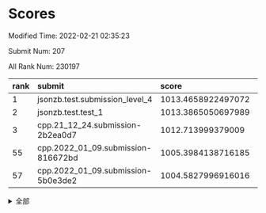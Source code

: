 # Scores

Modified Time: 2022-02-21 02:35:23

Submit Num: 207

All Rank Num: 230197

| rank |               submit               |       score        |       sigma        | pk_num |
| :--- | :--------------------------------- | :----------------- | :----------------- | :----- |
| 1    | jsonzb.test.submission_level_4     | 1013.4658922497072 | 0.8591837196198625 | 4450   |
| 2    | jsonzb.test.test_1                 | 1013.3865050697989 | 0.7884872051155719 | 4451   |
| 3    | cpp.21_12_24.submission-2b2ea0d7   | 1012.713999379009  | 0.7973208161290755 | 4451   |
| 55   | cpp.2022_01_09.submission-816672bd | 1005.3984138716185 | 0.7275537685246828 | 4450   |
| 57   | cpp.2022_01_09.submission-5b0e3de2 | 1004.5827996916016 | 0.7129646278479109 | 4446   |


<details>
<summary>全部</summary>

| rank |                 submit                 |       score        |       sigma        | pk_num |
| :--- | :------------------------------------- | :----------------- | :----------------- | :----- |
| 1    | jsonzb.test.submission_level_4         | 1013.4658922497072 | 0.8591837196198625 | 4450   |
| 2    | jsonzb.test.test_1                     | 1013.3865050697989 | 0.7884872051155719 | 4451   |
| 3    | cpp.21_12_24.submission-2b2ea0d7       | 1012.713999379009  | 0.7973208161290755 | 4451   |
| 4    | gobigger.level_3.submission_level_3_26 | 1011.8977769972587 | 0.7668655899058816 | 4454   |
| 5    | gobigger.level_3.submission_level_3_40 | 1011.543896459883  | 0.7643382075988437 | 4448   |
| 6    | gobigger.level_3.submission_level_3_46 | 1011.289908701688  | 0.7801415458455289 | 4447   |
| 7    | gobigger.level_3.submission_level_3_31 | 1011.2013573377253 | 0.7473770966232146 | 4445   |
| 8    | gobigger.level_3.submission_level_3_28 | 1011.2013329682119 | 0.7675826010012592 | 4448   |
| 9    | gobigger.level_3.submission_level_3_29 | 1011.0756753837937 | 0.7683021959264836 | 4453   |
| 10   | gobigger.level_3.submission_level_3_41 | 1010.9071869748311 | 0.7592268445713511 | 4447   |
| 11   | gobigger.level_3.submission_level_3_44 | 1010.8937312516307 | 0.769255717418075  | 4447   |
| 12   | gobigger.level_3.submission_level_3_37 | 1010.8791940068354 | 0.7501886249435332 | 4440   |
| 13   | gobigger.level_3.submission_level_3_1  | 1010.7998177539063 | 0.75206245572108   | 4448   |
| 14   | gobigger.level_3.submission_level_3_36 | 1010.7026415396523 | 0.7891956085068967 | 4452   |
| 15   | gobigger.level_3.submission_level_3_33 | 1010.6891963716699 | 0.7497478654049531 | 4449   |
| 16   | gobigger.level_3.submission_level_3_4  | 1010.5882913730654 | 0.7480390917098122 | 4443   |
| 17   | gobigger.level_3.submission_level_3_43 | 1010.469063868585  | 0.7829619002100906 | 4443   |
| 18   | gobigger.level_3.submission_level_3_42 | 1010.4326860993089 | 0.7643425142405466 | 4453   |
| 19   | gobigger.level_3.submission_level_3_5  | 1010.4099341543456 | 0.7678343618164692 | 4445   |
| 20   | gobigger.level_3.submission_level_3_8  | 1010.4009906662401 | 0.7618726546778104 | 4445   |
| 21   | gobigger.level_3.submission_level_3_48 | 1010.3872321145495 | 0.7795114931066676 | 4446   |
| 22   | gobigger.level_3.submission_level_3_39 | 1010.3563448791094 | 0.7527943029686978 | 4448   |
| 23   | gobigger.level_3.submission_level_3_15 | 1010.3525785198802 | 0.7788531083176174 | 4452   |
| 24   | gobigger.level_3.submission_level_3_6  | 1010.2788897686216 | 0.7617578598077428 | 4446   |
| 25   | gobigger.level_3.submission_level_3_0  | 1010.2270042356043 | 0.7951359508430345 | 4442   |
| 26   | gobigger.level_3.submission_level_3_2  | 1010.1941538800102 | 0.7690208607651565 | 4448   |
| 27   | gobigger.level_3.submission_level_3_12 | 1010.1047536401109 | 0.7494408021798318 | 4452   |
| 28   | gobigger.level_3.submission_level_3_14 | 1010.0819275486339 | 0.7859791416714054 | 4453   |
| 29   | gobigger.level_3.submission_level_3_16 | 1009.9611155471845 | 0.7512025129707953 | 4448   |
| 30   | gobigger.level_3.submission_level_3_19 | 1009.9532677678687 | 0.761446287271844  | 4452   |
| 31   | gobigger.level_3.submission_level_3_11 | 1009.9007906609413 | 0.7488089185212512 | 4444   |
| 32   | gobigger.level_3.submission_level_3_35 | 1009.8918748512745 | 0.7776406769813707 | 4448   |
| 33   | gobigger.level_3.submission_level_3_17 | 1009.7553713042212 | 0.7428503008688849 | 4447   |
| 34   | gobigger.level_3.submission_level_3_13 | 1009.7108992128615 | 0.7457392771144068 | 4441   |
| 35   | gobigger.level_3.submission_level_3_27 | 1009.6950881494602 | 0.7538915810068572 | 4452   |
| 36   | gobigger.level_3.submission_level_3_30 | 1009.6588571062983 | 0.7530819808030662 | 4445   |
| 37   | gobigger.level_3.submission_level_3_24 | 1009.6108688701457 | 0.723131758488756  | 4448   |
| 38   | gobigger.level_3.submission_level_3_18 | 1009.5866386528604 | 0.7511915372198287 | 4453   |
| 39   | gobigger.level_3.submission_level_3_38 | 1009.5228536361502 | 0.7343696328893451 | 4453   |
| 40   | gobigger.level_3.submission_level_3_3  | 1009.4246768686291 | 0.758005554335714  | 4448   |
| 41   | gobigger.level_3.submission_level_3_22 | 1009.3351073123825 | 0.7479635186165693 | 4448   |
| 42   | gobigger.level_3.submission_level_3_25 | 1009.3283030618879 | 0.7382469626165338 | 4450   |
| 43   | gobigger.level_3.submission_level_3_32 | 1009.3267300284315 | 0.7482447977706338 | 4451   |
| 44   | gobigger.level_3.submission_level_3_10 | 1009.2012974849736 | 0.7406167721229491 | 4447   |
| 45   | gobigger.level_3.submission_level_3_21 | 1009.1928012301877 | 0.7408160081938233 | 4444   |
| 46   | gobigger.level_3.submission_level_3_20 | 1009.1189969444758 | 0.7578154080908263 | 4448   |
| 47   | gobigger.level_3.submission_level_3_34 | 1008.9169767717357 | 0.7436729052585883 | 4443   |
| 48   | gobigger.level_3.submission_level_3_9  | 1008.8613115291954 | 0.743678413467142  | 4453   |
| 49   | gobigger.level_3.submission_level_3_49 | 1008.8491196516345 | 0.7481337100111419 | 4450   |
| 50   | gobigger.level_3.submission_level_3_45 | 1008.6059942987777 | 0.7548688840889133 | 4448   |
| 51   | gobigger.level_3.submission_level_3_47 | 1008.5337116605106 | 0.7379446012306793 | 4447   |
| 52   | gobigger.level_3.submission_level_3_23 | 1008.3402025062811 | 0.7507946548963731 | 4449   |
| 53   | gobigger.level_3.submission_level_3_7  | 1008.1677713120051 | 0.7434629238673843 | 4449   |
| 54   | gobigger.level_1.submission_level_1_41 | 1005.539680385151  | 0.7272947783154123 | 4450   |
| 55   | cpp.2022_01_09.submission-816672bd     | 1005.3984138716185 | 0.7275537685246828 | 4450   |
| 56   | gobigger.level_1.submission_level_1_47 | 1005.132272473671  | 0.7212826819125586 | 4451   |
| 57   | cpp.2022_01_09.submission-5b0e3de2     | 1004.5827996916016 | 0.7129646278479109 | 4446   |
| 58   | gobigger.level_1.submission_level_1_4  | 1004.5803954149849 | 0.7192276104484444 | 4451   |
| 59   | gobigger.level_1.submission_level_1_38 | 1004.2003372331477 | 0.7266837166439684 | 4446   |
| 60   | gobigger.level_1.submission_level_1_32 | 1004.140991836192  | 0.7156576747932903 | 4449   |
| 61   | gobigger.level_1.submission_level_1_45 | 1003.976025844098  | 0.7028002319116581 | 4449   |
| 62   | gobigger.level_1.submission_level_1_2  | 1003.8937763082446 | 0.7185438216333819 | 4454   |
| 63   | gobigger.level_1.submission_level_1_17 | 1003.8462125234151 | 0.7202941884478024 | 4449   |
| 64   | gobigger.level_1.submission_level_1_14 | 1003.8308418813975 | 0.7170667543411989 | 4452   |
| 65   | gobigger.level_1.submission_level_1_0  | 1003.7533879162008 | 0.723893984463171  | 4446   |
| 66   | gobigger.level_1.submission_level_1_11 | 1003.7280283499258 | 0.7120676167439944 | 4450   |
| 67   | gobigger.level_1.submission_level_1_7  | 1003.6210617922567 | 0.7199438986130247 | 4446   |
| 68   | gobigger.level_1.submission_level_1_23 | 1003.5972269989608 | 0.7158670038403883 | 4449   |
| 69   | gobigger.level_1.submission_level_1_5  | 1003.596202537854  | 0.7143898583481275 | 4448   |
| 70   | gobigger.level_1.submission_level_1_1  | 1003.5875537162124 | 0.7150798602008228 | 4450   |
| 71   | gobigger.level_1.submission_level_1_8  | 1003.5668829718181 | 0.7159795233222815 | 4448   |
| 72   | gobigger.level_1.submission_level_1_16 | 1003.4997520325036 | 0.7196587855801349 | 4450   |
| 73   | gobigger.level_1.submission_level_1_10 | 1003.4965381967369 | 0.7255237600354834 | 4445   |
| 74   | gobigger.level_1.submission_level_1_13 | 1003.492027625073  | 0.7118543086485798 | 4449   |
| 75   | gobigger.level_1.submission_level_1_36 | 1003.4708821582799 | 0.7268788547497089 | 4450   |
| 76   | gobigger.level_1.submission_level_1_43 | 1003.4276405410458 | 0.7144202944393132 | 4455   |
| 77   | gobigger.level_1.submission_level_1_31 | 1003.4164774491438 | 0.7128398618963706 | 4451   |
| 78   | gobigger.level_1.submission_level_1_3  | 1003.4112482242708 | 0.7074935270732599 | 4449   |
| 79   | gobigger.level_1.submission_level_1_34 | 1003.3836927838483 | 0.7049482896846642 | 4443   |
| 80   | gobigger.level_1.submission_level_1_46 | 1003.3070398071608 | 0.7189577939579641 | 4444   |
| 81   | gobigger.level_1.submission_level_1_40 | 1003.3054219423086 | 0.7329070422170533 | 4451   |
| 82   | gobigger.level_1.submission_level_1_27 | 1003.2967404055449 | 0.7135130778445188 | 4444   |
| 83   | gobigger.level_1.submission_level_1_6  | 1003.2911754556611 | 0.7202741418197083 | 4446   |
| 84   | gobigger.level_1.submission_level_1_44 | 1003.2394803120353 | 0.712915644242102  | 4448   |
| 85   | gobigger.level_1.submission_level_1_24 | 1003.0066694730292 | 0.7155837198154423 | 4448   |
| 86   | gobigger.level_1.submission_level_1_9  | 1003.006137755644  | 0.72759480495194   | 4447   |
| 87   | gobigger.level_1.submission_level_1_20 | 1003.0023565553125 | 0.7168572731665971 | 4450   |
| 88   | gobigger.level_1.submission_level_1_22 | 1002.9430992698532 | 0.7150420614797429 | 4453   |
| 89   | gobigger.level_1.submission_level_1_30 | 1002.9143161489618 | 0.7220916312596916 | 4451   |
| 90   | gobigger.level_1.submission_level_1_15 | 1002.9006304721697 | 0.7161696677683587 | 4447   |
| 91   | gobigger.level_1.submission_level_1_37 | 1002.8688064399296 | 0.7179218869700815 | 4448   |
| 92   | gobigger.level_1.submission_level_1_42 | 1002.7206619617161 | 0.7137068444037719 | 4450   |
| 93   | gobigger.level_1.submission_level_1_21 | 1002.7017645467724 | 0.7067860824231839 | 4448   |
| 94   | gobigger.level_1.submission_level_1_19 | 1002.6705206910801 | 0.7060674545702255 | 4448   |
| 95   | gobigger.level_1.submission_level_1_26 | 1002.6239555097598 | 0.708485097434219  | 4452   |
| 96   | gobigger.level_1.submission_level_1_25 | 1002.5511001898857 | 0.7158120843420245 | 4454   |
| 97   | gobigger.level_1.submission_level_1_48 | 1002.4331487525487 | 0.7151750652825847 | 4447   |
| 98   | gobigger.level_1.submission_level_1_18 | 1002.3731732364201 | 0.713643879875218  | 4451   |
| 99   | gobigger.level_1.submission_level_1_39 | 1002.3168458187287 | 0.7187986049480739 | 4454   |
| 100  | gobigger.level_1.submission_level_1_49 | 1002.224154676571  | 0.7225198625193858 | 4453   |
| 101  | gobigger.level_1.submission_level_1_33 | 1002.1126762482854 | 0.7122886236654032 | 4447   |
| 102  | gobigger.level_1.submission_level_1_35 | 1001.9696061681287 | 0.7085967411760308 | 4447   |
| 103  | gobigger.level_1.submission_level_1_12 | 1001.6817377500146 | 0.7029233184202693 | 4452   |
| 104  | gobigger.level_1.submission_level_1_28 | 1001.6432315213513 | 0.7144381438766292 | 4444   |
| 105  | gobigger.level_1.submission_level_1_29 | 1001.4360423468462 | 0.7168425231109986 | 4450   |
| 106  | gobigger.random.submission_random_1    | 997.4382029992897  | 0.714637200543585  | 4446   |
| 107  | gobigger.random.submission_random_30   | 997.0981044887743  | 0.7164569153792563 | 4447   |
| 108  | gobigger.random.submission_random_18   | 996.9360271607516  | 0.6993602353874028 | 4445   |
| 109  | gobigger.random.submission_random_5    | 996.8654007652401  | 0.7168098181950562 | 4450   |
| 110  | gobigger.random.submission_random_29   | 996.6957410720037  | 0.7061775216900069 | 4445   |
| 111  | gobigger.random.submission_random_36   | 996.6482646084878  | 0.6968876342874472 | 4452   |
| 112  | gobigger.random.submission_random_10   | 996.6021265895744  | 0.698046483333538  | 4445   |
| 113  | gobigger.random.submission_random_23   | 996.5662418485279  | 0.718180009163106  | 4450   |
| 114  | gobigger.random.submission_random_17   | 996.5253449486812  | 0.7014628523578933 | 4446   |
| 115  | gobigger.random.submission_random_12   | 996.5055695963182  | 0.7114275507613602 | 4449   |
| 116  | gobigger.random.submission_random_43   | 996.4273044051806  | 0.7101512048982378 | 4446   |
| 117  | gobigger.random.submission_random_15   | 996.4190699240285  | 0.7044445211472258 | 4449   |
| 118  | gobigger.random.submission_random_7    | 996.319983288427   | 0.7046687054942503 | 4449   |
| 119  | gobigger.random.submission_random_13   | 996.2852141449114  | 0.7013726375407653 | 4447   |
| 120  | gobigger.random.submission_random_31   | 996.2071650732692  | 0.6959781961532017 | 4448   |
| 121  | gobigger.random.submission_random_27   | 996.161773864322   | 0.7086220580773704 | 4452   |
| 122  | gobigger.random.submission_random_21   | 996.1613294560177  | 0.7161816587931134 | 4455   |
| 123  | gobigger.random.submission_random_45   | 996.0116488688814  | 0.7104915676523853 | 4449   |
| 124  | gobigger.random.submission_random_8    | 995.9789669971766  | 0.712851224591638  | 4449   |
| 125  | gobigger.random.submission_random_2    | 995.9349784384995  | 0.7038005857935142 | 4450   |
| 126  | gobigger.random.submission_random_25   | 995.9212388239341  | 0.7045257807004786 | 4449   |
| 127  | gobigger.random.submission_random_42   | 995.8945907190058  | 0.710232604076191  | 4442   |
| 128  | gobigger.random.submission_random_32   | 995.889882616625   | 0.7208584361504172 | 4447   |
| 129  | gobigger.random.submission_random_38   | 995.8617123876314  | 0.7075695873667373 | 4443   |
| 130  | gobigger.random.submission_random_0    | 995.8221041339627  | 0.7050339578601467 | 4450   |
| 131  | gobigger.random.submission_random_11   | 995.8219679062584  | 0.712026121752738  | 4448   |
| 132  | gobigger.random.submission_random_46   | 995.7554712819676  | 0.7047304867226394 | 4444   |
| 133  | gobigger.random.submission_random_40   | 995.7198334903848  | 0.7210952370222963 | 4453   |
| 134  | gobigger.random.submission_random_26   | 995.7151747506518  | 0.7114870011215622 | 4447   |
| 135  | gobigger.random.submission_random_34   | 995.6904294955399  | 0.7002039452992498 | 4447   |
| 136  | gobigger.random.submission_random_28   | 995.68881912899    | 0.7147989158675452 | 4450   |
| 137  | gobigger.random.submission_random_24   | 995.6659899429904  | 0.7014485086010079 | 4443   |
| 138  | gobigger.random.submission_random_49   | 995.6471163805345  | 0.7066055717691164 | 4447   |
| 139  | gobigger.random.submission_random_16   | 995.6298696147718  | 0.7096221715540716 | 4442   |
| 140  | gobigger.random.submission_random_9    | 995.6224904165471  | 0.7192253894373278 | 4447   |
| 141  | gobigger.random.submission_random_19   | 995.5474720721834  | 0.7150243426166065 | 4444   |
| 142  | gobigger.random.submission_random_47   | 995.5385283052225  | 0.707693307391316  | 4452   |
| 143  | gobigger.random.submission_random_6    | 995.5117698096498  | 0.7246217527087407 | 4448   |
| 144  | gobigger.random.submission_random_14   | 995.4518335950887  | 0.7141741748681902 | 4448   |
| 145  | gobigger.random.submission_random_37   | 995.3452597652202  | 0.7225047184200974 | 4450   |
| 146  | gobigger.random.submission_random_48   | 995.3125531689415  | 0.7057425543942902 | 4447   |
| 147  | gobigger.random.submission_random_22   | 995.1600643453193  | 0.7161710512813357 | 4451   |
| 148  | gobigger.random.submission_random_33   | 995.0989683902719  | 0.7111846399425807 | 4447   |
| 149  | gobigger.random.submission_random_3    | 994.998183121124   | 0.7276066209756212 | 4447   |
| 150  | gobigger.random.submission_random_35   | 994.8832738480655  | 0.7243283934792901 | 4447   |
| 151  | gobigger.random.submission_random_44   | 994.8822305895458  | 0.7222634942339771 | 4451   |
| 152  | gobigger.random.submission_random_20   | 994.8207459632434  | 0.7295828383943423 | 4455   |
| 153  | gobigger.random.submission_random_39   | 994.7546502390152  | 0.7158669215523891 | 4445   |
| 154  | gobigger.random.submission_random_41   | 994.7208142448625  | 0.735748639732796  | 4452   |
| 155  | gobigger.random.submission_random_4    | 994.7191352414183  | 0.7301499821308559 | 4440   |
| 156  | gobigger.level_2.submission_level_2_47 | 993.59732022701    | 0.7410842953152539 | 4447   |
| 157  | gobigger.level_2.submission_level_2_10 | 993.4643180913233  | 0.7492952163030854 | 4446   |
| 158  | gobigger.level_2.submission_level_2_38 | 993.4278388511003  | 0.7354772871392132 | 4449   |
| 159  | gobigger.level_2.submission_level_2_2  | 993.4106399774893  | 0.725204372780746  | 4444   |
| 160  | gobigger.level_2.submission_level_2_18 | 993.1506287320409  | 0.7390909602553343 | 4447   |
| 161  | gobigger.level_2.submission_level_2_13 | 993.0563199124837  | 0.7210730525866602 | 4449   |
| 162  | gobigger.level_2.submission_level_2_16 | 993.0155895979445  | 0.7512173083989028 | 4449   |
| 163  | gobigger.level_2.submission_level_2_36 | 993.0145573683346  | 0.7397169851794987 | 4454   |
| 164  | gobigger.level_2.submission_level_2_21 | 992.8620674375662  | 0.7204767777890618 | 4450   |
| 165  | gobigger.level_2.submission_level_2_7  | 992.8611818051332  | 0.7448269447340015 | 4451   |
| 166  | gobigger.level_2.submission_level_2_6  | 992.8376519301794  | 0.728945275120083  | 4448   |
| 167  | gobigger.level_2.submission_level_2_30 | 992.7909588701693  | 0.7360216039311345 | 4451   |
| 168  | gobigger.level_2.submission_level_2_20 | 992.7762677751     | 0.7330695887254055 | 4445   |
| 169  | gobigger.level_2.submission_level_2_15 | 992.755512538842   | 0.7376340274912728 | 4448   |
| 170  | gobigger.level_2.submission_level_2_19 | 992.7400994218691  | 0.7169432370966599 | 4445   |
| 171  | gobigger.level_2.submission_level_2_29 | 992.7291099895336  | 0.728558160074283  | 4450   |
| 172  | gobigger.level_2.submission_level_2_41 | 992.7208834305254  | 0.7440394315522749 | 4443   |
| 173  | gobigger.level_2.submission_level_2_3  | 992.616727260063   | 0.7298351051768763 | 4448   |
| 174  | gobigger.level_2.submission_level_2_0  | 992.6110272521267  | 0.7594161447143051 | 4442   |
| 175  | gobigger.level_2.submission_level_2_1  | 992.4863412476062  | 0.7476855501214124 | 4451   |
| 176  | gobigger.level_2.submission_level_2_34 | 992.4278491096661  | 0.735646056382361  | 4448   |
| 177  | gobigger.level_2.submission_level_2_33 | 992.393705942176   | 0.7308141829410372 | 4448   |
| 178  | gobigger.level_2.submission_level_2_45 | 992.3335549686952  | 0.7349417509461088 | 4446   |
| 179  | gobigger.level_2.submission_level_2_48 | 992.2861794280631  | 0.7545059743277323 | 4448   |
| 180  | gobigger.level_2.submission_level_2_39 | 992.2221917816568  | 0.7423757880119964 | 4449   |
| 181  | gobigger.level_2.submission_level_2_40 | 992.2010099727862  | 0.744789715906572  | 4446   |
| 182  | gobigger.level_2.submission_level_2_5  | 992.1886133739106  | 0.7268144298538644 | 4450   |
| 183  | gobigger.level_2.submission_level_2_8  | 992.1237126389436  | 0.7211750609653836 | 4450   |
| 184  | gobigger.level_2.submission_level_2_22 | 992.1106961391243  | 0.7342327629962815 | 4452   |
| 185  | gobigger.level_2.submission_level_2_37 | 991.9654780793351  | 0.7471824908348769 | 4446   |
| 186  | gobigger.level_2.submission_level_2_28 | 991.9527194944098  | 0.7342878912732859 | 4450   |
| 187  | gobigger.level_2.submission_level_2_32 | 991.8425948264393  | 0.742262610287649  | 4446   |
| 188  | gobigger.level_2.submission_level_2_23 | 991.7959215594987  | 0.7563042176591406 | 4449   |
| 189  | gobigger.level_2.submission_level_2_31 | 991.7747721288408  | 0.7577624222423321 | 4441   |
| 190  | gobigger.level_2.submission_level_2_42 | 991.7393551492992  | 0.7388088828153127 | 4447   |
| 191  | gobigger.level_2.submission_level_2_46 | 991.6829445466691  | 0.7532305159780976 | 4451   |
| 192  | gobigger.level_2.submission_level_2_4  | 991.6743143028667  | 0.7377775841438626 | 4445   |
| 193  | gobigger.level_2.submission_level_2_11 | 991.6192415196386  | 0.7414075513838915 | 4452   |
| 194  | gobigger.level_2.submission_level_2_44 | 991.5393748959394  | 0.7645112000732505 | 4450   |
| 195  | gobigger.level_2.submission_level_2_9  | 991.4234927679868  | 0.7562893734321979 | 4445   |
| 196  | gobigger.level_2.submission_level_2_12 | 991.4146677321708  | 0.7519056705173721 | 4447   |
| 197  | gobigger.level_2.submission_level_2_24 | 991.3597752421877  | 0.7698954181011841 | 4449   |
| 198  | gobigger.level_2.submission_level_2_35 | 991.3552652597396  | 0.769713422056611  | 4446   |
| 199  | gobigger.level_2.submission_level_2_27 | 991.3094161128531  | 0.7569098602286238 | 4452   |
| 200  | gobigger.level_2.submission_level_2_49 | 991.2621304074156  | 0.7508689240884221 | 4448   |
| 201  | gobigger.level_2.submission_level_2_25 | 991.1688512555534  | 0.7589260476744252 | 4445   |
| 202  | gobigger.level_2.submission_level_2_14 | 991.1632882705958  | 0.7456492569599354 | 4449   |
| 203  | gobigger.level_2.submission_level_2_43 | 991.1472081524349  | 0.7460683745774329 | 4451   |
| 204  | gobigger.level_2.submission_level_2_26 | 991.1116213094689  | 0.7375404081141489 | 4448   |
| 205  | gobigger.level_2.submission_level_2_17 | 990.7243376835818  | 0.7707403176508132 | 4451   |
| 206  | gobigger.none.submission_none_1        | 978.1452519789233  | 1.2571882518459696 | 4446   |
| 207  | gobigger.none.submission_none_0        | 976.4089587589566  | 1.4161123434860554 | 4449   |

</details>